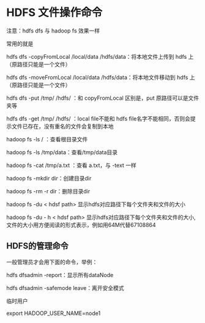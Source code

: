 # HDFS 文件操作命令

注意：hdfs dfs 与 hadoop fs 效果一样

常用的就是

hdfs dfs -copyFromLocal /local/data /hdfs/data：将本地文件上传到 hdfs  上（原路径只能是一个文件）

hdfs dfs -moveFromLocal /local/data /hdfs/data：将本地文件移动到 hdfs  上（原路径只能是一个文件）

hdfs dfs -put /tmp/ /hdfs/ ：和 copyFromLocal 区别是，put 原路径可以是文件夹等

hdfs dfs -get /tmp/ /hdfs/ ：local file不能和 hdfs file名字不能相同，否则会提示文件已存在，没有重名的文件会复制到本地

hadoop fs -ls / ：查看根目录文件

hadoop fs -ls /tmp/data：查看/tmp/data目录

hadoop fs -cat /tmp/a.txt ：查看 a.txt，与 -text 一样

hadoop fs -mkdir dir：创建目录dir

hadoop fs -rm -r dir：删除目录dir

hadoop fs -du < hdsf path>  显示hdfs对应路径下每个文件夹和文件的大小

hadoop fs -du - h < hdsf path>  显示hdfs对应路径下每个文件夹和文件的大小,文件的大小用方便阅读的形式表示，例如用64M代替67108864



## HDFS的管理命令

一般管理员才会用下面的命令，举例：

hdfs dfsadmin -report：显示所有dataNode

hdfs dfsadmin -safemode leave：离开安全模式



临时用户

 export HADOOP_USER_NAME=node1